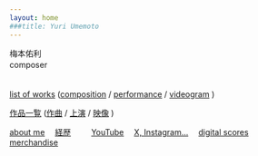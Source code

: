 ```yaml
---
layout: home
###title: Yuri Umemoto
---
```


梅本佑利<br>
composer
　<br>　<br>

[list of works](/list) ([composition](/list?type=composition) / [performance](/list?type=performance) / [videogram](/list?type=videogram) )

[作品一覧](/list) ([作曲](/list?type=composition) / [上演](/list?type=performance) / [映像](/list?type=videogram) )


[about me](/about-me)&emsp;
[経歴](/about-me-jpn)&emsp;
  &emsp;
[YouTube](https://www.youtube.com/@YuriUmemoto)&emsp;
[X, Instagram...](https://linktr.ee/yuriumemoto)&emsp;
[digital scores](/score)&emsp;
[merchandise](https://umemoto.square.site/)

